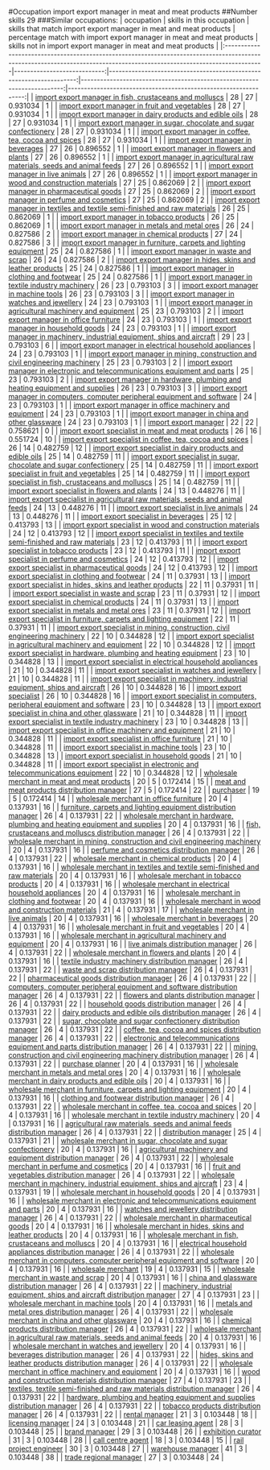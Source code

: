 #Occupation import export manager in meat and meat products
##Number skills 29
###Similar occupations:
| occupation                                                                                                                                                              |   skills in this occupation |   skills that match import export manager in meat and meat products |   percentage match with import export manager in meat and meat products |   skills not in import export manager in meat and meat products |
|:------------------------------------------------------------------------------------------------------------------------------------------------------------------------|----------------------------:|--------------------------------------------------------------------:|------------------------------------------------------------------------:|----------------------------------------------------------------:|
| [import export manager in fish, crustaceans and molluscs](import_export_manager_in_fish,_crustaceans_and_molluscs.md)                                                   |                          28 |                                                                  27 |                                                                0.931034 |                                                               1 |
| [import export manager in fruit and vegetables](import_export_manager_in_fruit_and_vegetables.md)                                                                       |                          28 |                                                                  27 |                                                                0.931034 |                                                               1 |
| [import export manager in dairy products and edible oils](import_export_manager_in_dairy_products_and_edible_oils.md)                                                   |                          28 |                                                                  27 |                                                                0.931034 |                                                               1 |
| [import export manager in sugar, chocolate and sugar confectionery](import_export_manager_in_sugar,_chocolate_and_sugar_confectionery.md)                               |                          28 |                                                                  27 |                                                                0.931034 |                                                               1 |
| [import export manager in coffee, tea, cocoa and spices](import_export_manager_in_coffee,_tea,_cocoa_and_spices.md)                                                     |                          28 |                                                                  27 |                                                                0.931034 |                                                               1 |
| [import export manager in beverages](import_export_manager_in_beverages.md)                                                                                             |                          27 |                                                                  26 |                                                                0.896552 |                                                               1 |
| [import export manager in flowers and plants](import_export_manager_in_flowers_and_plants.md)                                                                           |                          27 |                                                                  26 |                                                                0.896552 |                                                               1 |
| [import export manager in agricultural raw materials, seeds and animal feeds](import_export_manager_in_agricultural_raw_materials,_seeds_and_animal_feeds.md)           |                          27 |                                                                  26 |                                                                0.896552 |                                                               1 |
| [import export manager in live animals](import_export_manager_in_live_animals.md)                                                                                       |                          27 |                                                                  26 |                                                                0.896552 |                                                               1 |
| [import export manager in wood and construction materials](import_export_manager_in_wood_and_construction_materials.md)                                                 |                          27 |                                                                  25 |                                                                0.862069 |                                                               2 |
| [import export manager in pharmaceutical goods](import_export_manager_in_pharmaceutical_goods.md)                                                                       |                          27 |                                                                  25 |                                                                0.862069 |                                                               2 |
| [import export manager in perfume and cosmetics](import_export_manager_in_perfume_and_cosmetics.md)                                                                     |                          27 |                                                                  25 |                                                                0.862069 |                                                               2 |
| [import export manager in textiles and textile semi-finished and raw materials](import_export_manager_in_textiles_and_textile_semi-finished_and_raw_materials.md)       |                          26 |                                                                  25 |                                                                0.862069 |                                                               1 |
| [import export manager in tobacco products](import_export_manager_in_tobacco_products.md)                                                                               |                          26 |                                                                  25 |                                                                0.862069 |                                                               1 |
| [import export manager in metals and metal ores](import_export_manager_in_metals_and_metal_ores.md)                                                                     |                          26 |                                                                  24 |                                                                0.827586 |                                                               2 |
| [import export manager in chemical products](import_export_manager_in_chemical_products.md)                                                                             |                          27 |                                                                  24 |                                                                0.827586 |                                                               3 |
| [import export manager in furniture, carpets and lighting equipment](import_export_manager_in_furniture,_carpets_and_lighting_equipment.md)                             |                          25 |                                                                  24 |                                                                0.827586 |                                                               1 |
| [import export manager in waste and scrap](import_export_manager_in_waste_and_scrap.md)                                                                                 |                          26 |                                                                  24 |                                                                0.827586 |                                                               2 |
| [import export manager in hides, skins and leather products](import_export_manager_in_hides,_skins_and_leather_products.md)                                             |                          25 |                                                                  24 |                                                                0.827586 |                                                               1 |
| [import export manager in clothing and footwear](import_export_manager_in_clothing_and_footwear.md)                                                                     |                          25 |                                                                  24 |                                                                0.827586 |                                                               1 |
| [import export manager in textile industry machinery](import_export_manager_in_textile_industry_machinery.md)                                                           |                          26 |                                                                  23 |                                                                0.793103 |                                                               3 |
| [import export manager in machine tools](import_export_manager_in_machine_tools.md)                                                                                     |                          26 |                                                                  23 |                                                                0.793103 |                                                               3 |
| [import export manager in watches and jewellery](import_export_manager_in_watches_and_jewellery.md)                                                                     |                          24 |                                                                  23 |                                                                0.793103 |                                                               1 |
| [import export manager in agricultural machinery and equipment](import_export_manager_in_agricultural_machinery_and_equipment.md)                                       |                          25 |                                                                  23 |                                                                0.793103 |                                                               2 |
| [import export manager in office furniture](import_export_manager_in_office_furniture.md)                                                                               |                          24 |                                                                  23 |                                                                0.793103 |                                                               1 |
| [import export manager in household goods](import_export_manager_in_household_goods.md)                                                                                 |                          24 |                                                                  23 |                                                                0.793103 |                                                               1 |
| [import export manager in machinery, industrial equipment, ships and aircraft](import_export_manager_in_machinery,_industrial_equipment,_ships_and_aircraft.md)         |                          29 |                                                                  23 |                                                                0.793103 |                                                               6 |
| [import export manager in electrical household appliances](import_export_manager_in_electrical_household_appliances.md)                                                 |                          24 |                                                                  23 |                                                                0.793103 |                                                               1 |
| [import export manager in mining, construction and civil engineering machinery](import_export_manager_in_mining,_construction_and_civil_engineering_machinery.md)       |                          25 |                                                                  23 |                                                                0.793103 |                                                               2 |
| [import export manager in electronic and telecommunications equipment and parts](import_export_manager_in_electronic_and_telecommunications_equipment_and_parts.md)     |                          25 |                                                                  23 |                                                                0.793103 |                                                               2 |
| [import export manager in hardware, plumbing and heating equipment and supplies](import_export_manager_in_hardware,_plumbing_and_heating_equipment_and_supplies.md)     |                          26 |                                                                  23 |                                                                0.793103 |                                                               3 |
| [import export manager in computers, computer peripheral equipment and software](import_export_manager_in_computers,_computer_peripheral_equipment_and_software.md)     |                          24 |                                                                  23 |                                                                0.793103 |                                                               1 |
| [import export manager in office machinery and equipment](import_export_manager_in_office_machinery_and_equipment.md)                                                   |                          24 |                                                                  23 |                                                                0.793103 |                                                               1 |
| [import export manager in china and other glassware](import_export_manager_in_china_and_other_glassware.md)                                                             |                          24 |                                                                  23 |                                                                0.793103 |                                                               1 |
| [import export manager](import_export_manager.md)                                                                                                                       |                          22 |                                                                  22 |                                                                0.758621 |                                                               0 |
| [import export specialist in meat and meat products](import_export_specialist_in_meat_and_meat_products.md)                                                             |                          26 |                                                                  16 |                                                                0.551724 |                                                              10 |
| [import export specialist in coffee, tea, cocoa and spices](import_export_specialist_in_coffee,_tea,_cocoa_and_spices.md)                                               |                          26 |                                                                  14 |                                                                0.482759 |                                                              12 |
| [import export specialist in dairy products and edible oils](import_export_specialist_in_dairy_products_and_edible_oils.md)                                             |                          25 |                                                                  14 |                                                                0.482759 |                                                              11 |
| [import export specialist in sugar, chocolate and sugar confectionery](import_export_specialist_in_sugar,_chocolate_and_sugar_confectionery.md)                         |                          25 |                                                                  14 |                                                                0.482759 |                                                              11 |
| [import export specialist in fruit and vegetables](import_export_specialist_in_fruit_and_vegetables.md)                                                                 |                          25 |                                                                  14 |                                                                0.482759 |                                                              11 |
| [import export specialist in  fish, crustaceans and molluscs](import_export_specialist_in__fish,_crustaceans_and_molluscs.md)                                           |                          25 |                                                                  14 |                                                                0.482759 |                                                              11 |
| [import export specialist in flowers and plants](import_export_specialist_in_flowers_and_plants.md)                                                                     |                          24 |                                                                  13 |                                                                0.448276 |                                                              11 |
| [import export specialist in agricultural raw materials, seeds and animal feeds](import_export_specialist_in_agricultural_raw_materials,_seeds_and_animal_feeds.md)     |                          24 |                                                                  13 |                                                                0.448276 |                                                              11 |
| [import export specialist in live animals](import_export_specialist_in_live_animals.md)                                                                                 |                          24 |                                                                  13 |                                                                0.448276 |                                                              11 |
| [import export specialist in beverages](import_export_specialist_in_beverages.md)                                                                                       |                          25 |                                                                  12 |                                                                0.413793 |                                                              13 |
| [import export specialist in wood and construction materials](import_export_specialist_in_wood_and_construction_materials.md)                                           |                          24 |                                                                  12 |                                                                0.413793 |                                                              12 |
| [import export specialist in textiles and textile semi-finished and raw materials](import_export_specialist_in_textiles_and_textile_semi-finished_and_raw_materials.md) |                          23 |                                                                  12 |                                                                0.413793 |                                                              11 |
| [import export specialist in tobacco products](import_export_specialist_in_tobacco_products.md)                                                                         |                          23 |                                                                  12 |                                                                0.413793 |                                                              11 |
| [import export specialist in perfume and cosmetics](import_export_specialist_in_perfume_and_cosmetics.md)                                                               |                          24 |                                                                  12 |                                                                0.413793 |                                                              12 |
| [import export specialist in pharmaceutical goods](import_export_specialist_in_pharmaceutical_goods.md)                                                                 |                          24 |                                                                  12 |                                                                0.413793 |                                                              12 |
| [import export specialist in clothing and footwear](import_export_specialist_in_clothing_and_footwear.md)                                                               |                          24 |                                                                  11 |                                                                0.37931  |                                                              13 |
| [import export specialist in hides, skins and leather products](import_export_specialist_in_hides,_skins_and_leather_products.md)                                       |                          22 |                                                                  11 |                                                                0.37931  |                                                              11 |
| [import export specialist in waste and scrap](import_export_specialist_in_waste_and_scrap.md)                                                                           |                          23 |                                                                  11 |                                                                0.37931  |                                                              12 |
| [import export specialist in chemical products](import_export_specialist_in_chemical_products.md)                                                                       |                          24 |                                                                  11 |                                                                0.37931  |                                                              13 |
| [import export specialist in metals and metal ores](import_export_specialist_in_metals_and_metal_ores.md)                                                               |                          23 |                                                                  11 |                                                                0.37931  |                                                              12 |
| [import export specialist in furniture, carpets and lighting equipment](import_export_specialist_in_furniture,_carpets_and_lighting_equipment.md)                       |                          22 |                                                                  11 |                                                                0.37931  |                                                              11 |
| [import export specialist in mining, construction, civil engineering machinery](import_export_specialist_in_mining,_construction,_civil_engineering_machinery.md)       |                          22 |                                                                  10 |                                                                0.344828 |                                                              12 |
| [import export specialist in agricultural machinery and equipment](import_export_specialist_in_agricultural_machinery_and_equipment.md)                                 |                          22 |                                                                  10 |                                                                0.344828 |                                                              12 |
| [import export specialist in hardware, plumbing and heating equipment](import_export_specialist_in_hardware,_plumbing_and_heating_equipment.md)                         |                          23 |                                                                  10 |                                                                0.344828 |                                                              13 |
| [import export specialist in electrical household appliances](import_export_specialist_in_electrical_household_appliances.md)                                           |                          21 |                                                                  10 |                                                                0.344828 |                                                              11 |
| [import export specialist in watches and jewellery](import_export_specialist_in_watches_and_jewellery.md)                                                               |                          21 |                                                                  10 |                                                                0.344828 |                                                              11 |
| [import export specialist in machinery, industrial equipment, ships and aircraft](import_export_specialist_in_machinery,_industrial_equipment,_ships_and_aircraft.md)   |                          26 |                                                                  10 |                                                                0.344828 |                                                              16 |
| [import export specialist](import_export_specialist.md)                                                                                                                 |                          26 |                                                                  10 |                                                                0.344828 |                                                              16 |
| [import export specialist in computers, peripheral equipment and software](import_export_specialist_in_computers,_peripheral_equipment_and_software.md)                 |                          23 |                                                                  10 |                                                                0.344828 |                                                              13 |
| [import export specialist in china and other glassware](import_export_specialist_in_china_and_other_glassware.md)                                                       |                          21 |                                                                  10 |                                                                0.344828 |                                                              11 |
| [import export specialist in textile industry machinery](import_export_specialist_in_textile_industry_machinery.md)                                                     |                          23 |                                                                  10 |                                                                0.344828 |                                                              13 |
| [import export specialist in office machinery and equipment](import_export_specialist_in_office_machinery_and_equipment.md)                                             |                          21 |                                                                  10 |                                                                0.344828 |                                                              11 |
| [import export specialist in office furniture](import_export_specialist_in_office_furniture.md)                                                                         |                          21 |                                                                  10 |                                                                0.344828 |                                                              11 |
| [import export specialist in machine tools](import_export_specialist_in_machine_tools.md)                                                                               |                          23 |                                                                  10 |                                                                0.344828 |                                                              13 |
| [import export specialist in household goods](import_export_specialist_in_household_goods.md)                                                                           |                          21 |                                                                  10 |                                                                0.344828 |                                                              11 |
| [import export specialist in electronic and telecommunications equipment](import_export_specialist_in_electronic_and_telecommunications_equipment.md)                   |                          22 |                                                                  10 |                                                                0.344828 |                                                              12 |
| [wholesale merchant in meat and meat products](wholesale_merchant_in_meat_and_meat_products.md)                                                                         |                          20 |                                                                   5 |                                                                0.172414 |                                                              15 |
| [meat and meat products distribution manager](meat_and_meat_products_distribution_manager.md)                                                                           |                          27 |                                                                   5 |                                                                0.172414 |                                                              22 |
| [purchaser](purchaser.md)                                                                                                                                               |                          19 |                                                                   5 |                                                                0.172414 |                                                              14 |
| [wholesale merchant in office furniture](wholesale_merchant_in_office_furniture.md)                                                                                     |                          20 |                                                                   4 |                                                                0.137931 |                                                              16 |
| [furniture, carpets and lighting equipment distribution manager](furniture,_carpets_and_lighting_equipment_distribution_manager.md)                                     |                          26 |                                                                   4 |                                                                0.137931 |                                                              22 |
| [wholesale merchant in hardware, plumbing and heating equipment and supplies](wholesale_merchant_in_hardware,_plumbing_and_heating_equipment_and_supplies.md)           |                          20 |                                                                   4 |                                                                0.137931 |                                                              16 |
| [fish, crustaceans and molluscs distribution manager](fish,_crustaceans_and_molluscs_distribution_manager.md)                                                           |                          26 |                                                                   4 |                                                                0.137931 |                                                              22 |
| [wholesale merchant in mining, construction and civil engineering machinery](wholesale_merchant_in_mining,_construction_and_civil_engineering_machinery.md)             |                          20 |                                                                   4 |                                                                0.137931 |                                                              16 |
| [perfume and cosmetics distribution manager](perfume_and_cosmetics_distribution_manager.md)                                                                             |                          26 |                                                                   4 |                                                                0.137931 |                                                              22 |
| [wholesale merchant in chemical products](wholesale_merchant_in_chemical_products.md)                                                                                   |                          20 |                                                                   4 |                                                                0.137931 |                                                              16 |
| [wholesale merchant in textiles and textile semi-finished and raw materials](wholesale_merchant_in_textiles_and_textile_semi-finished_and_raw_materials.md)             |                          20 |                                                                   4 |                                                                0.137931 |                                                              16 |
| [wholesale merchant in tobacco products](wholesale_merchant_in_tobacco_products.md)                                                                                     |                          20 |                                                                   4 |                                                                0.137931 |                                                              16 |
| [wholesale merchant in electrical household appliances](wholesale_merchant_in_electrical_household_appliances.md)                                                       |                          20 |                                                                   4 |                                                                0.137931 |                                                              16 |
| [wholesale merchant in clothing and footwear](wholesale_merchant_in_clothing_and_footwear.md)                                                                           |                          20 |                                                                   4 |                                                                0.137931 |                                                              16 |
| [wholesale merchant in wood and construction materials](wholesale_merchant_in_wood_and_construction_materials.md)                                                       |                          21 |                                                                   4 |                                                                0.137931 |                                                              17 |
| [wholesale merchant in live animals](wholesale_merchant_in_live_animals.md)                                                                                             |                          20 |                                                                   4 |                                                                0.137931 |                                                              16 |
| [wholesale merchant in beverages](wholesale_merchant_in_beverages.md)                                                                                                   |                          20 |                                                                   4 |                                                                0.137931 |                                                              16 |
| [wholesale merchant in fruit and vegetables](wholesale_merchant_in_fruit_and_vegetables.md)                                                                             |                          20 |                                                                   4 |                                                                0.137931 |                                                              16 |
| [wholesale merchant in agricultural machinery and equipment](wholesale_merchant_in_agricultural_machinery_and_equipment.md)                                             |                          20 |                                                                   4 |                                                                0.137931 |                                                              16 |
| [live animals distribution manager](live_animals_distribution_manager.md)                                                                                               |                          26 |                                                                   4 |                                                                0.137931 |                                                              22 |
| [wholesale merchant in flowers and plants](wholesale_merchant_in_flowers_and_plants.md)                                                                                 |                          20 |                                                                   4 |                                                                0.137931 |                                                              16 |
| [textile industry machinery distribution manager](textile_industry_machinery_distribution_manager.md)                                                                   |                          26 |                                                                   4 |                                                                0.137931 |                                                              22 |
| [waste and scrap distribution manager](waste_and_scrap_distribution_manager.md)                                                                                         |                          26 |                                                                   4 |                                                                0.137931 |                                                              22 |
| [pharmaceutical goods distribution manager](pharmaceutical_goods_distribution_manager.md)                                                                               |                          26 |                                                                   4 |                                                                0.137931 |                                                              22 |
| [computers, computer peripheral equipment and software distribution manager](computers,_computer_peripheral_equipment_and_software_distribution_manager.md)             |                          26 |                                                                   4 |                                                                0.137931 |                                                              22 |
| [flowers and plants distribution manager](flowers_and_plants_distribution_manager.md)                                                                                   |                          26 |                                                                   4 |                                                                0.137931 |                                                              22 |
| [household goods distribution manager](household_goods_distribution_manager.md)                                                                                         |                          26 |                                                                   4 |                                                                0.137931 |                                                              22 |
| [dairy products and edible oils distribution manager](dairy_products_and_edible_oils_distribution_manager.md)                                                           |                          26 |                                                                   4 |                                                                0.137931 |                                                              22 |
| [sugar, chocolate and sugar confectionery distribution manager](sugar,_chocolate_and_sugar_confectionery_distribution_manager.md)                                       |                          26 |                                                                   4 |                                                                0.137931 |                                                              22 |
| [coffee, tea, cocoa and spices distribution manager](coffee,_tea,_cocoa_and_spices_distribution_manager.md)                                                             |                          26 |                                                                   4 |                                                                0.137931 |                                                              22 |
| [electronic and telecommunications equipment and parts distribution manager](electronic_and_telecommunications_equipment_and_parts_distribution_manager.md)             |                          26 |                                                                   4 |                                                                0.137931 |                                                              22 |
| [mining, construction and civil engineering machinery distribution manager](mining,_construction_and_civil_engineering_machinery_distribution_manager.md)               |                          26 |                                                                   4 |                                                                0.137931 |                                                              22 |
| [purchase planner](purchase_planner.md)                                                                                                                                 |                          20 |                                                                   4 |                                                                0.137931 |                                                              16 |
| [wholesale merchant in metals and metal ores](wholesale_merchant_in_metals_and_metal_ores.md)                                                                           |                          20 |                                                                   4 |                                                                0.137931 |                                                              16 |
| [wholesale merchant in dairy products and edible oils](wholesale_merchant_in_dairy_products_and_edible_oils.md)                                                         |                          20 |                                                                   4 |                                                                0.137931 |                                                              16 |
| [wholesale merchant in furniture, carpets and lighting equipment](wholesale_merchant_in_furniture,_carpets_and_lighting_equipment.md)                                   |                          20 |                                                                   4 |                                                                0.137931 |                                                              16 |
| [clothing and footwear distribution manager](clothing_and_footwear_distribution_manager.md)                                                                             |                          26 |                                                                   4 |                                                                0.137931 |                                                              22 |
| [wholesale merchant in coffee, tea, cocoa and spices](wholesale_merchant_in_coffee,_tea,_cocoa_and_spices.md)                                                           |                          20 |                                                                   4 |                                                                0.137931 |                                                              16 |
| [wholesale merchant in textile industry machinery](wholesale_merchant_in_textile_industry_machinery.md)                                                                 |                          20 |                                                                   4 |                                                                0.137931 |                                                              16 |
| [agricultural raw materials, seeds and animal feeds distribution manager](agricultural_raw_materials,_seeds_and_animal_feeds_distribution_manager.md)                   |                          26 |                                                                   4 |                                                                0.137931 |                                                              22 |
| [distribution manager](distribution_manager.md)                                                                                                                         |                          25 |                                                                   4 |                                                                0.137931 |                                                              21 |
| [wholesale merchant in sugar, chocolate and sugar confectionery](wholesale_merchant_in_sugar,_chocolate_and_sugar_confectionery.md)                                     |                          20 |                                                                   4 |                                                                0.137931 |                                                              16 |
| [agricultural machinery and equipment distribution manager](agricultural_machinery_and_equipment_distribution_manager.md)                                               |                          26 |                                                                   4 |                                                                0.137931 |                                                              22 |
| [wholesale merchant in perfume and cosmetics](wholesale_merchant_in_perfume_and_cosmetics.md)                                                                           |                          20 |                                                                   4 |                                                                0.137931 |                                                              16 |
| [fruit and vegetables distribution manager](fruit_and_vegetables_distribution_manager.md)                                                                               |                          26 |                                                                   4 |                                                                0.137931 |                                                              22 |
| [wholesale merchant in machinery, industrial equipment, ships and aircraft](wholesale_merchant_in_machinery,_industrial_equipment,_ships_and_aircraft.md)               |                          23 |                                                                   4 |                                                                0.137931 |                                                              19 |
| [wholesale merchant in household goods](wholesale_merchant_in_household_goods.md)                                                                                       |                          20 |                                                                   4 |                                                                0.137931 |                                                              16 |
| [wholesale merchant in electronic and telecommunications equipment and parts](wholesale_merchant_in_electronic_and_telecommunications_equipment_and_parts.md)           |                          20 |                                                                   4 |                                                                0.137931 |                                                              16 |
| [watches and jewellery distribution manager](watches_and_jewellery_distribution_manager.md)                                                                             |                          26 |                                                                   4 |                                                                0.137931 |                                                              22 |
| [wholesale merchant in pharmaceutical goods](wholesale_merchant_in_pharmaceutical_goods.md)                                                                             |                          20 |                                                                   4 |                                                                0.137931 |                                                              16 |
| [wholesale merchant in hides, skins and leather products](wholesale_merchant_in_hides,_skins_and_leather_products.md)                                                   |                          20 |                                                                   4 |                                                                0.137931 |                                                              16 |
| [wholesale merchant in fish, crustaceans and molluscs](wholesale_merchant_in_fish,_crustaceans_and_molluscs.md)                                                         |                          20 |                                                                   4 |                                                                0.137931 |                                                              16 |
| [electrical household appliances distribution manager](electrical_household_appliances_distribution_manager.md)                                                         |                          26 |                                                                   4 |                                                                0.137931 |                                                              22 |
| [wholesale merchant in computers, computer peripheral equipment and software](wholesale_merchant_in_computers,_computer_peripheral_equipment_and_software.md)           |                          20 |                                                                   4 |                                                                0.137931 |                                                              16 |
| [wholesale merchant](wholesale_merchant.md)                                                                                                                             |                          19 |                                                                   4 |                                                                0.137931 |                                                              15 |
| [wholesale merchant in waste and scrap](wholesale_merchant_in_waste_and_scrap.md)                                                                                       |                          20 |                                                                   4 |                                                                0.137931 |                                                              16 |
| [china and glassware distribution manager](china_and_glassware_distribution_manager.md)                                                                                 |                          26 |                                                                   4 |                                                                0.137931 |                                                              22 |
| [machinery, industrial equipment, ships and aircraft distribution manager](machinery,_industrial_equipment,_ships_and_aircraft_distribution_manager.md)                 |                          27 |                                                                   4 |                                                                0.137931 |                                                              23 |
| [wholesale merchant in machine tools](wholesale_merchant_in_machine_tools.md)                                                                                           |                          20 |                                                                   4 |                                                                0.137931 |                                                              16 |
| [metals and metal ores distribution manager](metals_and_metal_ores_distribution_manager.md)                                                                             |                          26 |                                                                   4 |                                                                0.137931 |                                                              22 |
| [wholesale merchant in china and other glassware](wholesale_merchant_in_china_and_other_glassware.md)                                                                   |                          20 |                                                                   4 |                                                                0.137931 |                                                              16 |
| [chemical products distribution manager](chemical_products_distribution_manager.md)                                                                                     |                          26 |                                                                   4 |                                                                0.137931 |                                                              22 |
| [wholesale merchant in agricultural raw materials, seeds and animal feeds](wholesale_merchant_in_agricultural_raw_materials,_seeds_and_animal_feeds.md)                 |                          20 |                                                                   4 |                                                                0.137931 |                                                              16 |
| [wholesale merchant in watches and jewellery](wholesale_merchant_in_watches_and_jewellery.md)                                                                           |                          20 |                                                                   4 |                                                                0.137931 |                                                              16 |
| [beverages distribution manager](beverages_distribution_manager.md)                                                                                                     |                          26 |                                                                   4 |                                                                0.137931 |                                                              22 |
| [hides, skins and leather products distribution manager](hides,_skins_and_leather_products_distribution_manager.md)                                                     |                          26 |                                                                   4 |                                                                0.137931 |                                                              22 |
| [wholesale merchant in office machinery and equipment](wholesale_merchant_in_office_machinery_and_equipment.md)                                                         |                          20 |                                                                   4 |                                                                0.137931 |                                                              16 |
| [wood and construction materials distribution manager](wood_and_construction_materials_distribution_manager.md)                                                         |                          27 |                                                                   4 |                                                                0.137931 |                                                              23 |
| [textiles, textile semi-finished and raw materials distribution manager](textiles,_textile_semi-finished_and_raw_materials_distribution_manager.md)                     |                          26 |                                                                   4 |                                                                0.137931 |                                                              22 |
| [hardware, plumbing and heating equipment and supplies distribution manager](hardware,_plumbing_and_heating_equipment_and_supplies_distribution_manager.md)             |                          26 |                                                                   4 |                                                                0.137931 |                                                              22 |
| [tobacco products distribution manager](tobacco_products_distribution_manager.md)                                                                                       |                          26 |                                                                   4 |                                                                0.137931 |                                                              22 |
| [rental manager](rental_manager.md)                                                                                                                                     |                          21 |                                                                   3 |                                                                0.103448 |                                                              18 |
| [licensing manager](licensing_manager.md)                                                                                                                               |                          24 |                                                                   3 |                                                                0.103448 |                                                              21 |
| [car leasing agent](car_leasing_agent.md)                                                                                                                               |                          28 |                                                                   3 |                                                                0.103448 |                                                              25 |
| [brand manager](brand_manager.md)                                                                                                                                       |                          29 |                                                                   3 |                                                                0.103448 |                                                              26 |
| [exhibition curator](exhibition_curator.md)                                                                                                                             |                          31 |                                                                   3 |                                                                0.103448 |                                                              28 |
| [call centre agent](call_centre_agent.md)                                                                                                                               |                          18 |                                                                   3 |                                                                0.103448 |                                                              15 |
| [rail project engineer](rail_project_engineer.md)                                                                                                                       |                          30 |                                                                   3 |                                                                0.103448 |                                                              27 |
| [warehouse manager](warehouse_manager.md)                                                                                                                               |                          41 |                                                                   3 |                                                                0.103448 |                                                              38 |
| [trade regional manager](trade_regional_manager.md)                                                                                                                     |                          27 |                                                                   3 |                                                                0.103448 |                                                              24 |
